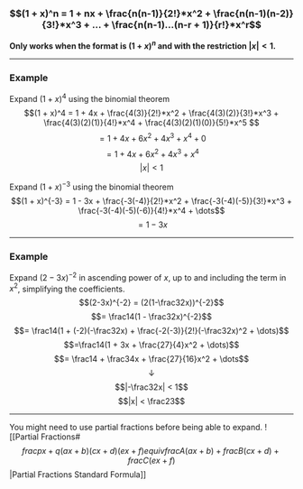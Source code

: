 ### $$(1 + x)^n = 1 + nx + \frac{n(n-1)}{2!}*x^2 + \frac{n(n-1)(n-2)}{3!}*x^3 + ... + \frac{n(n-1)...(n-r + 1)}{r!}*x^r$$
**Only works when the format is $(1 + x)^n$ and with the restriction $|x| < 1$.**
___
### Example
Expand $(1 + x)^4$ using the binomial theorem
$$(1 + x)^4 = 1 + 4x + \frac{4(3)}{2!}*x^2 + \frac{4(3)(2)}{3!}*x^3 + \frac{4(3)(2)(1)}{4!}*x^4 + \frac{4(3)(2)(1)(0)}{5!}*x^5 $$
$$= 1 + 4x + 6x^2 + 4x^3 + x^4 + 0$$
$$= 1 + 4x + 6x^2 + 4x^3 + x^4$$
$$|x| < 1$$


Expand $(1 + x)^{-3}$ using the binomial theorem
$$(1 + x)^{-3} = 1 - 3x + \frac{-3(-4)}{2!}*x^2 + \frac{-3(-4)(-5)}{3!}*x^3 + \frac{-3(-4)(-5)(-6)}{4!}*x^4 + \dots$$
$$=1 - 3x $$
_____
### Example
Expand $(2-3x)^{-2}$ in ascending power of $x$, up to and including the term in $x^2$, simplifying the coefficients.
$$(2-3x)^{-2} = (2(1-\frac32x))^{-2}$$
$$= \frac14(1 - \frac32x)^{-2}$$
$$= \frac14(1 + (-2)(-\frac32x) + \frac{-2(-3)}{2!}(-\frac32x)^2 + \dots)$$
$$=\frac14(1 + 3x + \frac{27}{4}x^2 + \dots)$$
$$= \frac14 + \frac34x + \frac{27}{16}x^2 + \dots$$
$$\downarrow $$
$$|-\frac32x| < 1$$
$$|x| < \frac23$$
_____
You might need to use partial fractions before being able to expand.
![[Partial Fractions#$$ frac{px + q}{(ax + b)(cx + d)(ex + f)} equiv frac{A}{(ax + b)} + frac{B}{(cx + d)} + frac{C}{(ex + f)}$$|Partial Fractions Standard Formula]]
